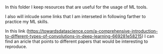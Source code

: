 In this folder I keep resources that are useful for the usage of ML tools. 

I also will inlcude some links that I am interseted in following farther to practice my ML skills. 

In this link (https://towardsdatascience.com/a-comprehensive-introduction-to-different-types-of-convolutions-in-deep-learning-669281e58215)
I can find an aricle that points to different papers that would be interesting to reproduce.

